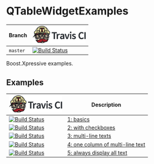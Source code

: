 # QTableWidgetExamples

Branch|[![Travis CI logo](pics/TravisCI.png)](https://travis-ci.org)
---|---
`master`|[![Build Status](https://travis-ci.org/richelbilderbeek/QTableWidgetExamples.svg?branch=master)](https://travis-ci.org/richelbilderbeek/QTableWidgetExamples)

Boost.Xpressive examples.

## Examples

[![Travis CI logo](pics/TravisCI.png)](https://travis-ci.org)|Description
-------|-----------------------------------------------------
[![Build Status](https://travis-ci.org/richelbilderbeek/QTableWidgetExample1.svg?branch=master)](https://travis-ci.org/richelbilderbeek/QTableWidgetExample1) | [1: basics](https://github.com/richelbilderbeek/QTableWidgetExample1)
[![Build Status](https://travis-ci.org/richelbilderbeek/QTableWidgetExample2.svg?branch=master)](https://travis-ci.org/richelbilderbeek/QTableWidgetExample2) | [2: with checkboxes](https://github.com/richelbilderbeek/QTableWidgetExample2)
[![Build Status](https://travis-ci.org/richelbilderbeek/QTableWidgetExample3.svg?branch=master)](https://travis-ci.org/richelbilderbeek/QTableWidgetExample3) | [3: multi-line texts](https://github.com/richelbilderbeek/QTableWidgetExample3)
[![Build Status](https://travis-ci.org/richelbilderbeek/QTableWidgetExample4.svg?branch=master)](https://travis-ci.org/richelbilderbeek/QTableWidgetExample4) | [4: one column of multi-line text](https://github.com/richelbilderbeek/QTableWidgetExample4)
[![Build Status](https://travis-ci.org/richelbilderbeek/QTableWidgetExample5.svg?branch=master)](https://travis-ci.org/richelbilderbeek/QTableWidgetExample5) | [5: always display all text](https://github.com/richelbilderbeek/QTableWidgetExample5)
